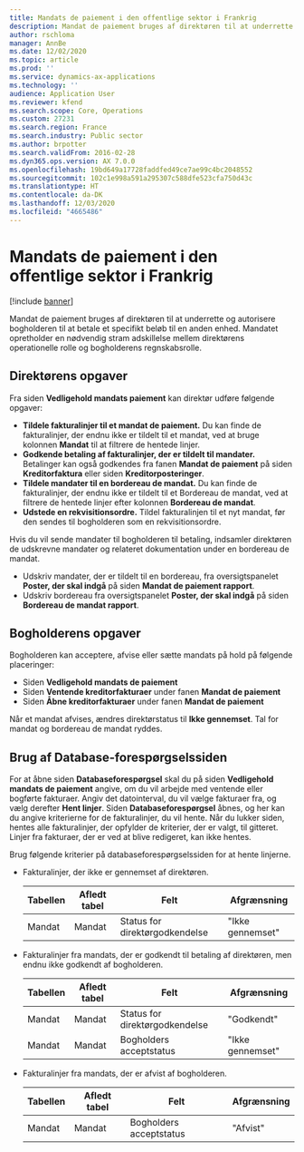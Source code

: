```yaml
---
title: Mandats de paiement i den offentlige sektor i Frankrig
description: Mandat de paiement bruges af direktøren til at underrette og autorisere bogholderen til at betale et specifikt beløb til en anden enhed.
author: rschloma
manager: AnnBe
ms.date: 12/02/2020
ms.topic: article
ms.prod: ''
ms.service: dynamics-ax-applications
ms.technology: ''
audience: Application User
ms.reviewer: kfend
ms.search.scope: Core, Operations
ms.custom: 27231
ms.search.region: France
ms.search.industry: Public sector
ms.author: brpotter
ms.search.validFrom: 2016-02-28
ms.dyn365.ops.version: AX 7.0.0
ms.openlocfilehash: 19bd649a17728faddfed49ce7ae99c4bc2048552
ms.sourcegitcommit: 102c1e998a591a295307c588dfe523cfa750d43c
ms.translationtype: HT
ms.contentlocale: da-DK
ms.lasthandoff: 12/03/2020
ms.locfileid: "4665486"
---
```

# <a name="mandats-de-paiement-in-the-public-sector-in-france"></a>Mandats de paiement i den offentlige sektor i Frankrig

[!include [banner](../includes/banner.md)]

Mandat de paiement bruges af direktøren til at underrette og autorisere bogholderen til at betale et specifikt beløb til en anden enhed. Mandatet opretholder en nødvendig stram adskillelse mellem direktørens operationelle rolle og bogholderens regnskabsrolle.

## <a name="directors-tasks"></a>Direktørens opgaver

Fra siden **Vedligehold mandats paiement** kan direktør udføre følgende opgaver:

-   **Tildele fakturalinjer til et mandat de paiement.** Du kan finde de fakturalinjer, der endnu ikke er tildelt til et mandat, ved at bruge kolonnen **Mandat** til at filtrere de hentede linjer.
-   **Godkende betaling af fakturalinjer, der er tildelt til mandater.** Betalinger kan også godkendes fra fanen **Mandat de paiement** på siden **Kreditorfaktura** eller siden **Kreditorposteringer**.
-   **Tildele mandater til en bordereau de mandat.** Du kan finde de fakturalinjer, der endnu ikke er tildelt til et Bordereau de mandat, ved at filtrere de hentede linjer efter kolonnen **Bordereau de mandat**.
-   **Udstede en rekvisitionsordre.** Tildel fakturalinjen til et nyt mandat, før den sendes til bogholderen som en rekvisitionsordre.

Hvis du vil sende mandater til bogholderen til betaling, indsamler direktøren de udskrevne mandater og relateret dokumentation under en bordereau de mandat.

-   Udskriv mandater, der er tildelt til en bordereau, fra oversigtspanelet **Poster, der skal indgå** på siden **Mandat de paiement rapport**.
-   Udskriv bordereau fra oversigtspanelet **Poster, der skal indgå** på siden **Bordereau de mandat rapport**.

## <a name="accountants-tasks"></a>Bogholderens opgaver
Bogholderen kan acceptere, afvise eller sætte mandats på hold på følgende placeringer:

  - Siden **Vedligehold mandats de paiement**
  - Siden **Ventende kreditorfakturaer** under fanen **Mandat de paiement**  
  - Siden **Åbne kreditorfakturaer** under fanen **Mandat de paiement**
  
Når et mandat afvises, ændres direktørstatus til **Ikke gennemset**. Tal for mandat og bordereau de mandat ryddes.

## <a name="using-the-database-inquiry-page"></a>Brug af Database-forespørgselssiden
For at åbne siden **Databaseforespørgsel** skal du på siden **Vedligehold mandats de paiement** angive, om du vil arbejde med ventende eller bogførte fakturaer. Angiv det datointerval, du vil vælge fakturaer fra, og vælg derefter **Hent linjer**. Siden **Databaseforespørgsel** åbnes, og her kan du angive kriterierne for de fakturalinjer, du vil hente. Når du lukker siden, hentes alle fakturalinjer, der opfylder de kriterier, der er valgt, til gitteret. Linjer fra fakturaer, der er ved at blive redigeret, kan ikke hentes. 

Brug følgende kriterier på databaseforespørgselssiden for at hente linjerne.

- Fakturalinjer, der ikke er gennemset af direktøren.

  | Tabellen  | Afledt tabel |             Felt             |    Afgrænsning    |
  |--------|---------------|-------------------------------|----------------|
  | Mandat |    Mandat     | Status for direktørgodkendelse | "Ikke gennemset" |


- Fakturalinjer fra mandats, der er godkendt til betaling af direktøren, men endnu ikke godkendt af bogholderen.

  | Tabellen  | Afledt tabel |             Felt             |    Afgrænsning    |
  |--------|---------------|-------------------------------|----------------|
  | Mandat |    Mandat     | Status for direktørgodkendelse |  "Godkendt"  |
  | Mandat |    Mandat     | Bogholders acceptstatus  | "Ikke gennemset" |


- Fakturalinjer fra mandats, der er afvist af bogholderen.

  | Tabellen  | Afledt tabel | Felt                        | Afgrænsning   |
  |--------|---------------|------------------------------|------------|
  | Mandat | Mandat        | Bogholders acceptstatus | "Afvist" |





